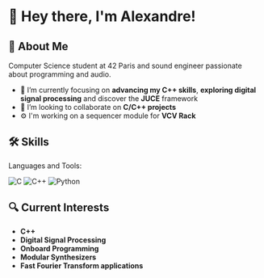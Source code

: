 # 👋 Hey there, I'm Alexandre!

## 🚀 About Me
Computer Science student at 42 Paris and sound engineer passionate about programming and audio.

- 🌱 I’m currently focusing on **advancing my C++ skills**, **exploring digital signal processing** and discover the **JUCE** framework
- 👯 I’m looking to collaborate on **C/C++ projects**
- ⚙️ I'm working on a sequencer module for **VCV Rack**

## 🛠️ Skills
Languages and Tools:

![C](https://img.shields.io/badge/-C-333333?style=flat&logo=c)
![C++](https://img.shields.io/badge/-C++-333333?style=flat&logo=c%2B%2B)
![Python](https://img.shields.io/badge/-Python-333333?style=flat&logo=python)

## 🔍 Current Interests
- **C++**
- **Digital Signal Processing**
- **Onboard Programming**
- **Modular Synthesizers**
- **Fast Fourier Transform applications**
